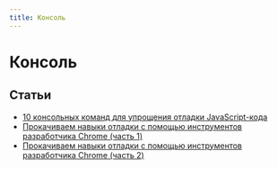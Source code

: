 ```yaml
---
title: Консоль
---
```


# Консоль

## Статьи
- [10 консольных команд для упрощения отладки JavaScript-кода](https://tproger.ru/translations/javascript-debug-tricks/) 
- [Прокачиваем навыки отладки с помощью инструментов разработчика Chrome (часть 1)](http://css-live.ru/faq/prokachivaem-navyki-otladki-s-pomoshhyu-instrumentov-razrabotchika-chrome-chast-1.html) 
- [Прокачиваем навыки отладки с помощью инструментов разработчика Chrome (часть 2)](http://css-live.ru/faq/prokachivaem-navyki-otladki-s-pomoshhyu-instrumentov-razrabotchika-chrome-chast-2.html) 